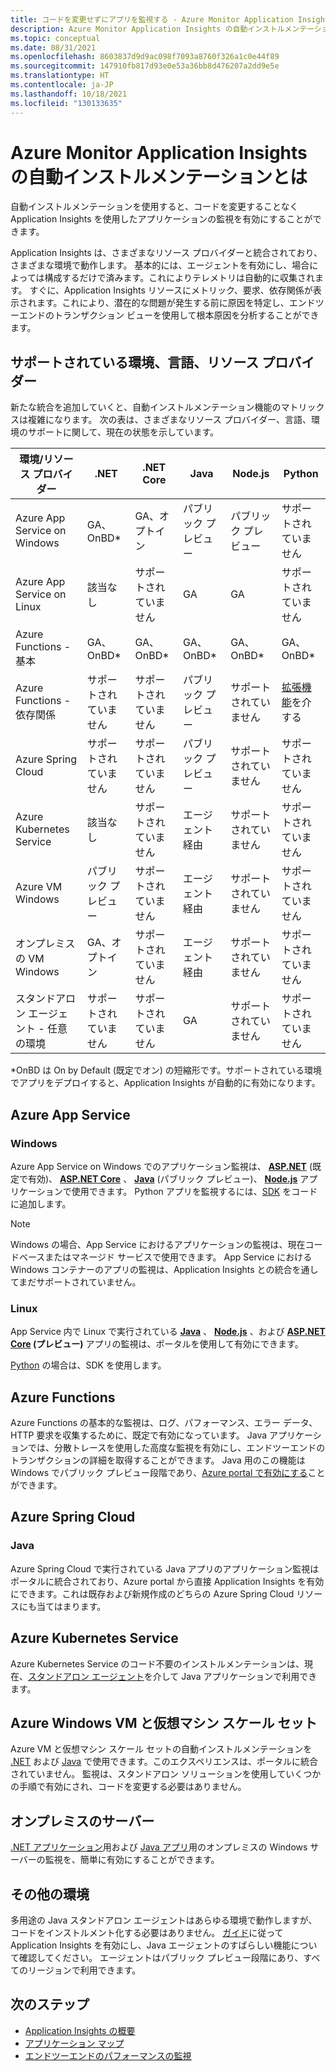 ```yaml
---
title: コードを変更せずにアプリを監視する - Azure Monitor Application Insights の自動インストルメンテーション |Microsoft Docs
description: Azure Monitor Application Insights の自動インストルメンテーションの概要 - コード不要のアプリケーションのパフォーマンス管理
ms.topic: conceptual
ms.date: 08/31/2021
ms.openlocfilehash: 8603837d9d9ac098f7093a8760f326a1c0e44f89
ms.sourcegitcommit: 147910fb817d93e0e53a36bb8d476207a2dd9e5e
ms.translationtype: HT
ms.contentlocale: ja-JP
ms.lasthandoff: 10/18/2021
ms.locfileid: "130133635"
---
```

# <a name="what-is-auto-instrumentation-for-azure-monitor-application-insights"></a>Azure Monitor Application Insights の自動インストルメンテーションとは

自動インストルメンテーションを使用すると、コードを変更することなく Application Insights を使用したアプリケーションの監視を有効にすることができます。  

Application Insights は、さまざまなリソース プロバイダーと統合されており、さまざまな環境で動作します。 基本的には、エージェントを有効にし、場合によっては構成するだけで済みます。これによりテレメトリは自動的に収集されます。 すぐに、Application Insights リソースにメトリック、要求、依存関係が表示されます。これにより、潜在的な問題が発生する前に原因を特定し、エンドツーエンドのトランザクション ビューを使用して根本原因を分析することができます。

## <a name="supported-environments-languages-and-resource-providers"></a>サポートされている環境、言語、リソース プロバイダー

新たな統合を追加していくと、自動インストルメンテーション機能のマトリックスは複雑になります。 次の表は、さまざまなリソース プロバイダー、言語、環境のサポートに関して、現在の状態を示しています。

|環境/リソース プロバイダー          | .NET            | .NET Core       | Java            | Node.js         | Python          |
|---------------------------------------|-----------------|-----------------|-----------------|-----------------|-----------------|
|Azure App Service on Windows           | GA、OnBD*       | GA、オプトイン      | パブリック プレビュー  | パブリック プレビュー  | サポートされていません   |
|Azure App Service on Linux             | 該当なし             | サポートされていません   | GA              | GA              | サポートされていません   |
|Azure Functions - 基本                | GA、OnBD*       | GA、OnBD*       | GA、OnBD*       | GA、OnBD*       | GA、OnBD*       |
|Azure Functions - 依存関係         | サポートされていません   | サポートされていません   | パブリック プレビュー  | サポートされていません   | [拡張機能](monitor-functions.md#distributed-tracing-for-python-function-apps)を介する   |
|Azure Spring Cloud                     | サポートされていません   | サポートされていません   | パブリック プレビュー  | サポートされていません   | サポートされていません   |
|Azure Kubernetes Service               | 該当なし             | サポートされていません   | エージェント経由   | サポートされていません   | サポートされていません   |
|Azure VM Windows                      | パブリック プレビュー  | サポートされていません   | エージェント経由   | サポートされていません   | サポートされていません   |
|オンプレミスの VM Windows                | GA、オプトイン      | サポートされていません   | エージェント経由   | サポートされていません   | サポートされていません   |
|スタンドアロン エージェント - 任意の環境            | サポートされていません   | サポートされていません   | GA              | サポートされていません   | サポートされていません   |

*OnBD は On by Default (既定でオン) の短縮形です。サポートされている環境でアプリをデプロイすると、Application Insights が自動的に有効になります。 

## <a name="azure-app-service"></a>Azure App Service

### <a name="windows"></a>Windows

Azure App Service on Windows でのアプリケーション監視は、 **[ASP.NET](./azure-web-apps-net.md)** (既定で有効)、 **[ASP.NET Core](./azure-web-apps-net-core.md)** 、 **[Java](./azure-web-apps-java.md)** (パブリック プレビュー)、 **[Node.js](./azure-web-apps-nodejs.md)** アプリケーションで使用できます。 Python アプリを監視するには、[SDK](./opencensus-python.md) をコードに追加します。

> [!NOTE]
> Windows の場合、App Service におけるアプリケーションの監視は、現在コードベースまたはマネージド サービスで使用できます。 App Service における Windows コンテナーのアプリの監視は、Application Insights との統合を通してまだサポートされていません。

### <a name="linux"></a>Linux
App Service 内で Linux で実行されている **[Java](./azure-web-apps-java.md?)** 、 **[Node.js](./azure-web-apps-nodejs.md?tabs=linux)** 、および **[ASP.NET Core](./azure-web-apps-net-core.md?tabs=linux) (プレビュー)** アプリの監視は、ポータルを使用して有効にできます。 

[Python](./opencensus-python.md) の場合は、SDK を使用します。

## <a name="azure-functions"></a>Azure Functions

Azure Functions の基本的な監視は、ログ、パフォーマンス、エラー データ、HTTP 要求を収集するために、既定で有効になっています。 Java アプリケーションでは、分散トレースを使用した高度な監視を有効にし、エンドツーエンドのトランザクションの詳細を取得することができます。 Java 用のこの機能は Windows でパブリック プレビュー段階であり、[Azure portal で有効にする](./monitor-functions.md)ことができます。

## <a name="azure-spring-cloud"></a>Azure Spring Cloud

### <a name="java"></a>Java 
Azure Spring Cloud で実行されている Java アプリのアプリケーション監視はポータルに統合されており、Azure portal から直接 Application Insights を有効にできます。これは既存および新規作成のどちらの Azure Spring Cloud リソースにも当てはまります。  

## <a name="azure-kubernetes-service"></a>Azure Kubernetes Service

Azure Kubernetes Service のコード不要のインストルメンテーションは、現在、[スタンドアロン エージェント](./java-in-process-agent.md)を介して Java アプリケーションで利用できます。 

## <a name="azure-windows-vms-and-virtual-machine-scale-set"></a>Azure Windows VM と仮想マシン スケール セット

Azure VM と仮想マシン スケール セットの自動インストルメンテーションを [.NET](./azure-vm-vmss-apps.md) および [Java](./java-in-process-agent.md) で使用できます。このエクスペリエンスは、ポータルに統合されていません。 監視は、スタンドアロン ソリューションを使用していくつかの手順で有効にされ、コードを変更する必要はありません。  

## <a name="on-premises-servers"></a>オンプレミスのサーバー
[.NET アプリケーション](./status-monitor-v2-overview.md)用および [Java アプリ](./java-in-process-agent.md)用のオンプレミスの Windows サーバーの監視を、簡単に有効にすることができます。

## <a name="other-environments"></a>その他の環境
多用途の Java スタンドアロン エージェントはあらゆる環境で動作しますが、コードをインストルメント化する必要はありません。 [ガイド](./java-in-process-agent.md)に従って Application Insights を有効にし、Java エージェントのすばらしい機能について確認してください。 エージェントはパブリック プレビュー段階にあり、すべてのリージョンで利用できます。 

## <a name="next-steps"></a>次のステップ

* [Application Insights の概要](./app-insights-overview.md)
* [アプリケーション マップ](./app-map.md)
* [エンドツーエンドのパフォーマンスの監視](../app/tutorial-performance.md)
